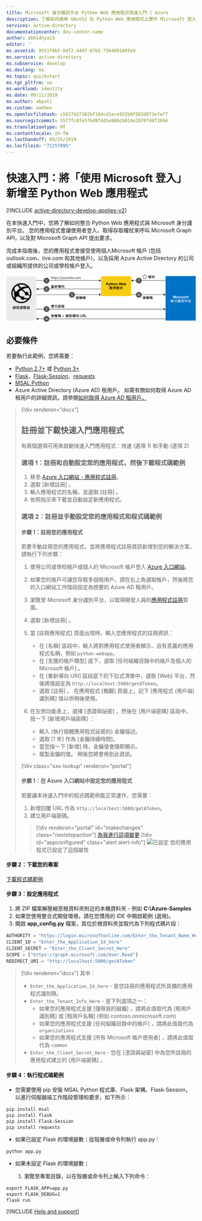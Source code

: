 ```yaml
---
title: Microsoft 身分識別平台 Python Web 應用程式快速入門 | Azure
description: 了解如何使用 OAuth2 在 Python Web 應用程式上實作 Microsoft 登入
services: active-directory
documentationcenter: dev-center-name
author: abhidnya13
editor: ''
ms.assetid: 9551f0b5-04f2-44d7-87b5-756409180fe9
ms.service: active-directory
ms.subservice: develop
ms.devlang: na
ms.topic: quickstart
ms.tgt_pltfrm: na
ms.workload: identity
ms.date: 09/11/2019
ms.author: abpati
ms.custom: aaddev
ms.openlocfilehash: c5817427102bf10dcd1ece932b0f582d973efaf7
ms.sourcegitcommit: 55f7fc8fe5f6d874d5e886cb014e2070f49f3b94
ms.translationtype: HT
ms.contentlocale: zh-TW
ms.lasthandoff: 09/25/2019
ms.locfileid: "71257895"
---
```

# <a name="quickstart-add-sign-in-with-microsoft-to-a-python-web-app"></a>快速入門：將「使用 Microsoft 登入」新增至 Python Web 應用程式

[!INCLUDE [active-directory-develop-applies-v2](../../../includes/active-directory-develop-applies-v2.md)]

在本快速入門中，您將了解如何整合 Python Web 應用程式與 Microsoft 身分識別平台。 您的應用程式會讓使用者登入、取得存取權杖來呼叫 Microsoft Graph API，以及對 Microsoft Graph API 提出要求。

完成本指南後，您的應用程式會接受使用個人Microsoft 帳戶 (包括 outlook.com、live.com 和其他帳戶)，以及採用 Azure Active Directory 的公司或組織所提供的公司或學校帳戶登入。

![示範本快速入門所產生之範例應用程式的運作方式](media/quickstart-v2-python-webapp/python-quickstart.svg)

## <a name="prerequisites"></a>必要條件

若要執行此範例，您將需要：

- [Python 2.7+](https://www.python.org/downloads/release/python-2713) 或 [Python 3+](https://www.python.org/downloads/release/python-364/)
- [Flask](http://flask.pocoo.org/)、[Flask-Session](https://pythonhosted.org/Flask-Session/)、[requests](https://2.python-requests.org/en/master/)
- [MSAL Python](https://github.com/AzureAD/microsoft-authentication-library-for-python) 
- Azure Active Directory (Azure AD) 租用戶。 如需有關如何取得 Azure AD 租用戶的詳細資訊，請參閱[如何取得 Azure AD 租用戶。](https://docs.microsoft.com/azure/active-directory/develop/quickstart-create-new-tenant)

> [!div renderon="docs"]
>
> ## <a name="register-and-download-your-quickstart-app"></a>註冊並下載快速入門應用程式
>
> 有兩個選項可用來啟動快速入門應用程式：快速 (選項 1) 和手動 (選項 2)
>
> ### <a name="option-1-register-and-auto-configure-your-app-and-then-download-your-code-sample"></a>選項 1：註冊和自動設定您的應用程式，然後下載程式碼範例
>
> 1. 移至 [Azure 入口網站 - 應用程式註冊](https://portal.azure.com/#blade/Microsoft_AAD_IAM/ActiveDirectoryMenuBlade/RegisteredApps)。
> 1. 選取 [新增註冊]  。
> 1. 輸入應用程式的名稱，並選取 [註冊]  。
> 1. 依照指示來下載並自動設定新應用程式。
>
> ### <a name="option-2-register-and-manually-configure-your-application-and-code-sample"></a>選項 2：註冊並手動設定您的應用程式和程式碼範例
>
> #### <a name="step-1-register-your-application"></a>步驟 1：註冊您的應用程式
>
> 若要手動註冊您的應用程式，並將應用程式註冊資訊新增到您的解決方案，請執行下列步驟：
>
> 1. 使用公司或學校帳戶或個人的 Microsoft 帳戶登入 [Azure 入口網站](https://portal.azure.com)。
> 1. 如果您的帳戶可讓您存取多個租用戶，請在右上角選取帳戶，然後將您的入口網站工作階段設定為想要的 Azure AD 租用戶。
> 1. 瀏覽至 Microsoft 身分識別平台，以取得開發人員的[應用程式註冊](https://go.microsoft.com/fwlink/?linkid=2083908)頁面。
> 1. 選取 [新增註冊]  。
> 1. 當 [註冊應用程式]  頁面出現時，輸入您應用程式的註冊資訊：
>      - 在 [名稱]  區段中，輸入將對應用程式使用者顯示、且有意義的應用程式名稱，例如 `python-webapp`。
>      - 在 [支援的帳戶類型]  底下，選取 [任何組織目錄中的帳戶及個人的 Microsoft 帳戶]  。
>      - 在 [重新導向 URI]  區段底下的下拉式清單中，選取 [Web]  平台，然後將值設定為 `http://localhost:5000/getAToken`。
>      - 選取 [註冊]  。 在應用程式 [概觀]  頁面上，記下 [應用程式 (用戶端) 識別碼]  值以供稍後使用。
> 1. 在左側功能表上，選擇 [憑證與祕密]  ，然後在 [用戶端密碼]  區段中，按一下 [新增用戶端密碼]  ：
>
>      - 輸入 (執行個體應用程式祕密的) 金鑰描述。
>      - 選取 [1 年]  作為 [金鑰持續時間]。
>      - 當您按一下 [新增]  時，金鑰值會隨即顯示。
>      - 複製金鑰的值。 稍後您將會用到此資訊。
>
> [!div class="sxs-lookup" renderon="portal"]
>
> #### <a name="step-1-configure-your-application-in-azure-portal"></a>步驟 1：在 Azure 入口網站中設定您的應用程式
>
> 若要讓本快速入門中的程式碼範例能正常運作，您需要：
>
> 1. 新增回覆 URL 作為 `http://localhost:5000/getAToken`。
> 1. 建立用戶端密碼。
>
> > [!div renderon="portal" id="makechanges" class="nextstepaction"]
> > [為我進行這項變更]()
> > [!div id="appconfigured" class="alert alert-info"]
> > ![已設定](media/quickstart-v2-aspnet-webapp/green-check.png) 您的應用程式已設定了這個屬性

#### <a name="step-2-download-your-project"></a>步驟 2：下載您的專案

[下載程式碼範例](https://github.com/Azure-Samples/ms-identity-python-webapp/archive/master.zip)

#### <a name="step-3-configure-the-application"></a>步驟 3：設定應用程式

1. 將 ZIP 檔案解壓縮至根資料夾附近的本機資料夾 - 例如 **C:\Azure-Samples**
1. 如果您使用整合式開發環境，請在您慣用的 IDE 中開啟範例 (選用)。
1. 開啟 **app_config.py** 檔案，其位於根資料夾並取代為下列程式碼片段：

```python
AUTHORITY = "https://login.microsoftonline.com/Enter_the_Tenant_Name_Here"
CLIENT_ID = "Enter_the_Application_Id_here"
CLIENT_SECRET = "Enter_the_Client_Secret_Here"
SCOPE = ["https://graph.microsoft.com/User.Read"]
REDIRECT_URI = "http://localhost:5000/getAToken"
```

> [!div renderon="docs"]
> 其中：
>
> - `Enter_the_Application_Id_here` - 是您註冊的應用程式所具備的應用程式識別碼。
> - `Enter_the_Tenant_Info_Here` - 是下列選項之一：
>   - 如果您的應用程式支援 [僅限我的組織]  ，請將此值取代為 [租用戶識別碼]  或 [租用戶名稱]  (例如 contoso.onmicrosoft.com)
>   - 如果您的應用程式支援 [任何組織目錄中的帳戶]  ，請將此值取代為 `organizations`
>   - 如果您的應用程式支援 [所有 Microsoft 帳戶使用者]  ，請將此值取代為 `common`
> - `Enter_the_Client_Secret_Here` - 您在 [憑證與祕密]  中為您所註冊的應用程式建立的 [用戶端密碼]  。

#### <a name="step-4-run-the-code-sample"></a>步驟 4：執行程式碼範例

- 您需要使用 pip 安裝 MSAL Python 程式庫、Flask 架構、Flask-Session，以進行伺服器端工作階段管理和要求，如下所示：

```Shell
pip install msal
pip install flask
pip install Flask-Session
pip install requests
```

- 如果已設定 Flask 的環境變數：從殼層或命令列執行 app.py：

```Shell
python app.py
```

- 如果未設定 Flask 的環境變數：

    1. 瀏覽至專案目錄，以在殼層或命令列上輸入下列命令：

```Shell
export FLASK_APP=app.py
export FLASK_DEBUG=1
flask run
```

[!INCLUDE [Help and support](../../../includes/active-directory-develop-help-support-include.md)]
